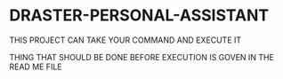 # DRASTER-PERSONAL-ASSISTANT
THIS PROJECT CAN TAKE YOUR COMMAND AND EXECUTE IT

THING THAT SHOULD BE DONE BEFORE EXECUTION IS GOVEN IN THE READ ME FILE

